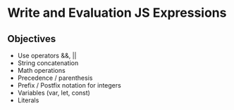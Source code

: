 # Write and Evaluation JS Expressions

## Objectives

- Use operators &&, ||
- String concatenation
- Math operations
- Precedence / parenthesis
- Prefix / Postfix notation for integers
- Variables (var, let, const)
- Literals
